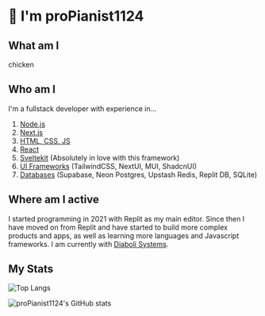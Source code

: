 # 👋 I'm proPianist1124

## What am I
chicken

## Who am I
I&apos;m a fullstack developer with experience in…
1. [Node.js](https://nodejs.org/en)
2. [Next.js](https://nextjs.org)
3. [HTML, CSS, JS](https://developer.mozilla.org/en-US/docs/Glossary/HTML5)
4. [React](https://react.dev)
5. [Sveltekit](https://kit.svelte.dev) (Absolutely in love with this framework)
6. [UI Frameworks](https://www.sencha.com/blog/what-is-ui-frameworks-and-reason-to-use-ui-frameworks/) (TailwindCSS, NextUI, MUI, ShadcnUI)
7. [Databases](https://www.oracle.com/database/what-is-database/) (Supabase, Neon Postgres, Upstash Redis, Replit DB, SQLite)

## Where am I active
I started programming in 2021 with Replit as my main editor. Since then I have moved on from Replit and have started to build more complex products and apps, as well as learning more languages and Javascript frameworks. I am currently with [Diaboli Systems](https://github.com/diaboli-systems).

## My Stats
![Top Langs](https://github-readme-stats.vercel.app/api/top-langs/?username=proPianist1124&theme=cobalt)

![proPianist1124's GitHub stats](https://github-readme-stats.vercel.app/api?username=propianist1124&show_icons=true&theme=onedark)